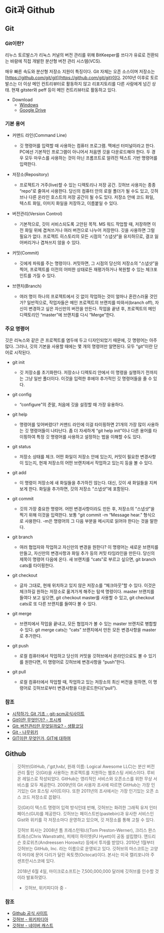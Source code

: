 # Git과 Github

## Git

### Git이란?

리누스 토르발스가 리눅스 커널의 버전 관리를 위해 BitKeeper를 쓰다가 유료로 전환되는 바람에 직접 개발한 분산형 버전 관리 시스템(VCS).

매우 빠른 속도와 분산형 저장소 지원이 특징이다. Git 자체는 오픈 소스이며 저장소는 [https://github.com/git/git](https://github.com/git/git)이다. 2010년 이후로 토르발스는 더 이상 메인 컨트리뷰터로 활동하지 않고 리포지토리를 다른 사람에게 넘긴 상태. 현재 gitster와 peff 등이 메인 컨트리뷰터로 활동하고 있다.

- Download
	- [Windows](https://git-scm.com/download/win)
	- [Google Drive](https://drive.google.com/file/d/1mpraTUqtu69nwPP26v4fv55D5lc4VIgY/view?usp=sharing)

### 기본 용어

- 커맨드 라인(Command Line)
	- 깃 명령어를 입력할 때 사용하는 컴퓨터 프로그램. 맥에선 터미널이라고 한다. PC에선 기본적인 프로그램이 아니어서 처음엔 깃을 다운로드해야 한다. 두 경우 모두 마우스를 사용하는 것이 아닌 프롬프트로 알려진 텍스트 기반 명령어를 입력한다.

- 저장소(Repository)
	- 프로젝트가 거주(live)할 수 있는 디렉토리나 저장 공간. 깃허브 사용자는 종종 “repo”로 줄여서 사용한다. 당신의 컴퓨터 안의 로컬 폴더가 될 수도 있고, 깃허브나 다른 온라인 호스트의 저장 공간이 될 수도 있다. 저장소 안에 코드 화일, 텍스트 화일, 이미지 화일을 저장하고, 이름붙일 수 있다.

- 버전관리(Version Control)
	- 기본적으로, 깃이 서비스되도록 고안된 목적. MS 워드 작업할 때, 저장하면 이전 화일 위에 겹쳐쓰거나 여러 버전으로 나누어 저장한다. 깃을 사용하면 그럴 필요가 없다. 프로젝트 히스토리의 모든 시점의 “스냅샷”을 유지하므로, 결코 잃어버리거나 겹쳐쓰지 않을 수 있다.

- 커밋(Commit)
	- 깃에게 파워를 주는 명령이다. 커밋하면, 그 시점의 당신의 저장소의 “스냅샷”을 찍어, 프로젝트를 이전의 어떠한 상태로든 재평가하거나 복원할 수 있는 체크포인트를 가질 수 있다.

- 브랜치(Branch)
	- 여러 명이 하나의 프로젝트에서 깃 없이 작업하는 것이 얼마나 혼란스러울 것인가? 일반적으로, 작업자들은 메인 프로젝트의 브랜치를 따와서(branch off), 자신이 변경하고 싶은 자신만의 버전을 만든다. 작업을 끝낸 후, 프로젝트의 메인 디렉토리인 “master”에 브랜치를 다시 “Merge”한다.

### 주요 명령어

깃은 리눅스와 같은 큰 프로젝트를 염두에 두고 디자인되었기 때문에, 깃 명령어는 아주 많다. 그러나, 깃의 기본을 사용할 때에는 몇 개의 명령어만 알면된다. 모두 “git”이란 단어로 시작된다.

- git init
	- 깃 저장소를 초기화한다. 저장소나 디렉토리 안에서 이 명령을 실행하기 전까지는 그냥 일반 폴더이다. 이것을 입력한 후에야 추가적인 깃 명령어들을 줄 수 있다.

- git config
	- “configure”의 준말, 처음에 깃을 설정할 때 가장 유용하다.

- git help
	- 명령어를 잊어버렸다? 커맨드 라인에 이걸 타이핑하면 21개의 가장 많이 사용하는 깃 명령어들이 나타난다. 좀 더 자세하게 “git help init”이나 다른 용어를 타이핑하여 특정 깃 명령어를 사용하고 설정하는 법을 이해할 수도 있다.

- git status
	- 저장소 상태를 체크. 어떤 화일이 저장소 안에 있는지, 커밋이 필요한 변경사항이 있는지, 현재 저장소의 어떤 브랜치에서 작업하고 있는지 등을 볼 수 있다.

- git add
	- 이 명령이 저장소에 새 화일들을 추가하진 않는다. 대신, 깃이 새 화일들을 지켜보게 한다. 화일을 추가하면, 깃의 저장소 “스냅샷”에 포함된다.

- git commit
	- 깃의 가장 중요한 명령어. 어떤 변경사항이라도 만든 후, 저장소의 “스냅샷”을 찍기 위해 이것을 입력한다. 보통 “git commit -m “Message hear.” 형식으로 사용한다. -m은 명령어의 그 다음 부분을 메시지로 읽어야 한다는 것을 말한다.

- git branch
	- 여러 협업자와 작업하고 자신만의 변경을 원한다? 이 명령어는 새로운 브랜치를 만들고, 자신만의 변경사항과 화일 추가 등의 커밋 타임라인을 만든다. 당신의 제목이 명령어 다음에 온다. 새 브랜치를 “cats”로 부르고 싶으면, git branch cats를 타이핑한다.

- git checkout
	- 글자 그대로, 현재 위치하고 있지 않은 저장소를 “체크아웃”할 수 있다. 이것은 체크하길 원하는 저장소로 옮겨가게 해주는 탐색 명령이다. master 브랜치를 들여다 보고 싶으면, git checkout master를 사용할 수 있고, git checkout cats로 또 다른 브랜치를 들여다 볼 수 있다.

- git merge
	- 브랜치에서 작업을 끝내고, 모든 협업자가 볼 수 있는 master 브랜치로 병합할 수 있다. git merge cats는 “cats” 브랜치에서 만든 모든 변경사항을 master로 추가한다.

- git push
	- 로컬 컴퓨터에서 작업하고 당신의 커밋을 깃허브에서 온라인으로도 볼 수 있기를 원한다면, 이 명령어로 깃허브에 변경사항을 “push”한다.

- git pull
	- 로컬 컴퓨터에서 작업할 때, 작업하고 있는 저장소의 최신 버전을 원하면, 이 명령어로 깃허브로부터 변경사항을 다운로드한다(“pull”).

### 참조

- [시작하기: Git 기초 - git-scm공식사이트](https://git-scm.com/book/ko/v1/%EC%8B%9C%EC%9E%91%ED%95%98%EA%B8%B0-Git-%EA%B8%B0%EC%B4%88)
- [Git이란 무엇인가? - 프시케](https://medium.com/@psychet_learn/git-%EC%82%AC%EC%9A%A9%EB%B2%95-1%EA%B0%95-git%EC%9D%B4%EB%9E%80-%EB%AC%B4%EC%97%87%EC%9D%B8%EA%B0%80-340438d9a69f)
- [Git: 버전관리란 무엇일까요? - 생활코딩](https://www.youtube.com/watch?v=XUEuYq64HKI&list=PLuHgQVnccGMCB06JE7zFIAOJtdcZBVrap)
- [Git - 나무위키](https://namu.wiki/w/Git)
- [GIT이란 무엇인가, GIT에 대하여](https://tuwlab.com/ece/22202)

## Github

> 깃허브(GitHub, /'ɡɪtˌhʌb/, 원래 이름: Logical Awesome LLC)는 분산 버전 관리 툴인 깃(Git)을 사용하는 프로젝트를 지원하는 웹호스팅 서비스이다. 루비 온 레일스로 작성되었다. GitHub는 영리적인 서비스와 오픈소스를 위한 무상 서비스를 모두 제공한다. 2009년의 Git 사용자 조사에 따르면 GitHub는 가장 인기있는 Git 호스팅 사이트이다. 또한 2011년의 조사에서는 가장 인기있는 오픈 소스 코드 저장소로 꼽혔다.
>
> 깃(Git)이 텍스트 명령어 입력 방식인데 반해, 깃허브는 화려한 그래픽 유저 인터페이스(GUI)를 제공한다. 깃허브는 페이스트빈(pastebin)과 유사한 서비스인 Gist와 위키를 각 저장소마다 운영하고 있으며, 깃 저장소를 통해 고칠 수 있다.
>
> 깃허브 회사는 2008년 톰 프레스턴워너(Tom Preston-Werner), 크리스 완스트래스(Chris Wanstrath), 피제이 하이엣(PJ Hyett)이 공동 설립했다. 앤드리슨 호로위츠(Andreessen Horowitz) 등에서 투자를 받았다. 2010년 1월부터 깃허브는 GitHub, Inc. 라는 이름으로 운영되고 있다. 깃허브의 마스코트는 고양이 머리에 문어 다리가 달린 옥토캣(Octocat)이다. 본사는 미국 캘리포니아 주 샌프란시스코에 있다.
>
> 2018년 6월 4일, 마이크로소프트는 7,500,000,000 달러에 깃허브를 인수할 것이라 발표하였다.
>
> - 깃허브, 위키피디아 중 -

### 참조

- [Github 공식 사이트](https://github.com)
- [깃허브 - 위키피디아](https://ko.wikipedia.org/wiki/%EA%B9%83%ED%97%88%EB%B8%8C)
- [깃허브 - 네이버 캐스트](https://terms.naver.com/entry.nhn?docId=3580149&cid=59088&categoryId=59096)
